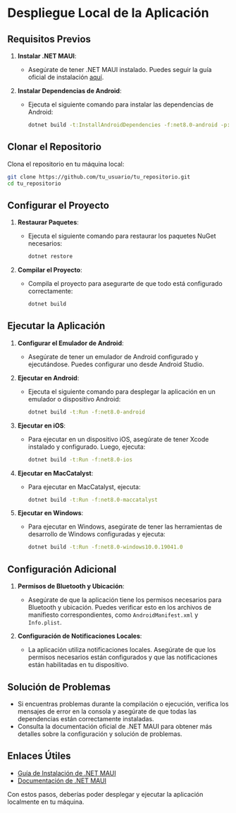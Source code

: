 # Despliegue Local de la Aplicación

## Requisitos Previos

1. **Instalar .NET MAUI**:
   - Asegúrate de tener .NET MAUI instalado. Puedes seguir la guía oficial de instalación [aquí](https://learn.microsoft.com/en-us/dotnet/maui/get-started/installation?view=net-maui-8.0&tabs=visual-studio-code).

2. **Instalar Dependencias de Android**:
   - Ejecuta el siguiente comando para instalar las dependencias de Android:
     ```sh
     dotnet build -t:InstallAndroidDependencies -f:net8.0-android -p:AndroidSdkDirectory="/Users/tu_usuario/Library/Android/sdk" -p:JavaSdkDirectory="/Library/Java/JavaVirtualMachines/microsoft-17.jdk/Contents/Home" -p:AcceptAndroidSDKLicenses=True
     ```

## Clonar el Repositorio

Clona el repositorio en tu máquina local:
```sh
git clone https://github.com/tu_usuario/tu_repositorio.git
cd tu_repositorio
```

## Configurar el Proyecto

1. **Restaurar Paquetes**:
   - Ejecuta el siguiente comando para restaurar los paquetes NuGet necesarios:
     ```sh
     dotnet restore
     ```

2. **Compilar el Proyecto**:
   - Compila el proyecto para asegurarte de que todo está configurado correctamente:
     ```sh
     dotnet build
     ```

## Ejecutar la Aplicación

1. **Configurar el Emulador de Android**:
   - Asegúrate de tener un emulador de Android configurado y ejecutándose. Puedes configurar uno desde Android Studio.

2. **Ejecutar en Android**:
   - Ejecuta el siguiente comando para desplegar la aplicación en un emulador o dispositivo Android:
     ```sh
     dotnet build -t:Run -f:net8.0-android
     ```

3. **Ejecutar en iOS**:
   - Para ejecutar en un dispositivo iOS, asegúrate de tener Xcode instalado y configurado. Luego, ejecuta:
     ```sh
     dotnet build -t:Run -f:net8.0-ios
     ```

4. **Ejecutar en MacCatalyst**:
   - Para ejecutar en MacCatalyst, ejecuta:
     ```sh
     dotnet build -t:Run -f:net8.0-maccatalyst
     ```

5. **Ejecutar en Windows**:
   - Para ejecutar en Windows, asegúrate de tener las herramientas de desarrollo de Windows configuradas y ejecuta:
     ```sh
     dotnet build -t:Run -f:net8.0-windows10.0.19041.0
     ```

## Configuración Adicional

1. **Permisos de Bluetooth y Ubicación**:
   - Asegúrate de que la aplicación tiene los permisos necesarios para Bluetooth y ubicación. Puedes verificar esto en los archivos de manifiesto correspondientes, como `AndroidManifest.xml` y `Info.plist`.

2. **Configuración de Notificaciones Locales**:
   - La aplicación utiliza notificaciones locales. Asegúrate de que los permisos necesarios están configurados y que las notificaciones están habilitadas en tu dispositivo.

## Solución de Problemas

- Si encuentras problemas durante la compilación o ejecución, verifica los mensajes de error en la consola y asegúrate de que todas las dependencias están correctamente instaladas.
- Consulta la documentación oficial de .NET MAUI para obtener más detalles sobre la configuración y solución de problemas.

## Enlaces Útiles

- [Guía de Instalación de .NET MAUI](https://learn.microsoft.com/en-us/dotnet/maui/get-started/installation?view=net-maui-8.0&tabs=visual-studio-code)
- [Documentación de .NET MAUI](https://learn.microsoft.com/en-us/dotnet/maui/overview)

Con estos pasos, deberías poder desplegar y ejecutar la aplicación localmente en tu máquina.
